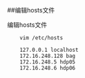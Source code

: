 ##编辑hosts文件

编辑hosts文件
        
        vim /etc/hosts
        
        127.0.0.1 localhost
        172.16.248.128 bag
        172.16.248.5 hdp05
        172.16.248.6 hdp06
        
        